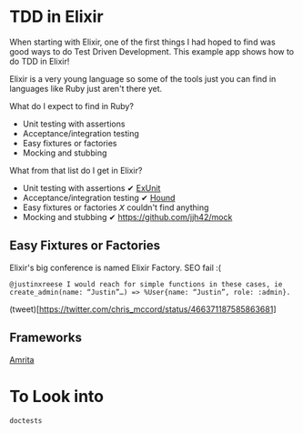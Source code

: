 # TDD in Elixir

When starting with Elixir, one of the first things I had hoped to find was good
ways to do Test Driven Development. This example app shows how to do TDD in
Elixir!

Elixir is a very young language so some of the tools just you can find in
languages like Ruby just aren't there yet.

What do I expect to find in Ruby?

- Unit testing with assertions
- Acceptance/integration testing
- Easy fixtures or factories
- Mocking and stubbing

What from that list do I get in Elixir?

- Unit testing with assertions ✔︎ [ExUnit](http://elixir-lang.org/getting_started/ex_unit/1.html)
- Acceptance/integration testing ✔︎ [Hound](https://github.com/HashNuke/hound)
- Easy fixtures or factories 𝘟 couldn't find anything
- Mocking and stubbing ✔︎ https://github.com/jjh42/mock

## Easy Fixtures or Factories

Elixir's big conference is named Elixir Factory. SEO fail :(

````
@justinxreese I would reach for simple functions in these cases, ie
create_admin(name: “Justin”…) => %User{name: “Justin”, role: :admin}.
````

(tweet)[https://twitter.com/chris_mccord/status/466371187585863681]

## Frameworks

[Amrita](https://github.com/josephwilk/amrita)

# To Look into
````
doctests
````
